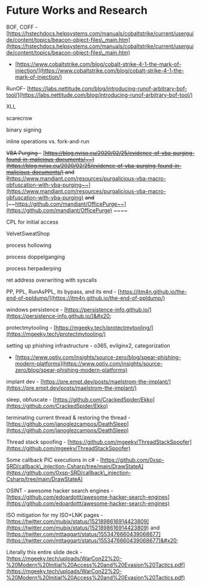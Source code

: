 # Future Works and Research

BOF, COFF - [https://hstechdocs.helpsystems.com/manuals/cobaltstrike/current/userguide/content/topics/beacon-object-files\_main.htm](https://hstechdocs.helpsystems.com/manuals/cobaltstrike/current/userguide/content/topics/beacon-object-files\_main.htm)

* [https://www.cobaltstrike.com/blog/cobalt-strike-4-1-the-mark-of-injection/](https://www.cobaltstrike.com/blog/cobalt-strike-4-1-the-mark-of-injection/)

RunOF- [https://labs.nettitude.com/blog/introducing-runof-arbitrary-bof-tool/](https://labs.nettitude.com/blog/introducing-runof-arbitrary-bof-tool/)

XLL

scarecrow&#x20;

binary signing&#x20;

inline operations vs. fork-and-run&#x20;

~~VBA Purging -~~ [~~https://blog.nviso.eu/2020/02/25/evidence-of-vba-purging-found-in-malicious-documents/~~](https://blog.nviso.eu/2020/02/25/evidence-of-vba-purging-found-in-malicious-documents/)   ~~and~~ [~~https://www.mandiant.com/resources/purgalicious-vba-macro-obfuscation-with-vba-purging~~](https://www.mandiant.com/resources/purgalicious-vba-macro-obfuscation-with-vba-purging) ~~and~~ [~~https://github.com/mandiant/OfficePurge~~](https://github.com/mandiant/OfficePurge) ~~~~&#x20;

CPL for initial access&#x20;

VelvetSweatShop&#x20;

process hollowing&#x20;

process doppelganging

process herpaderping

ret address overwriting with syscalls&#x20;

PP, PPL, RunAsPPL, its bypass, and its end - [https://itm4n.github.io/the-end-of-ppldump/](https://itm4n.github.io/the-end-of-ppldump/) &#x20;

windows persistence - [https://persistence-info.github.io/](https://persistence-info.github.io/)&#x20;

protectmytooling - [https://mgeeky.tech/protectmytooling/](https://mgeeky.tech/protectmytooling/)

setting up phishing infrastructure - o365, evilginx2, categorization&#x20;

* [https://www.optiv.com/insights/source-zero/blog/spear-phishing-modern-platforms](https://www.optiv.com/insights/source-zero/blog/spear-phishing-modern-platforms)

implant dev - [https://pre.empt.dev/posts/maelstrom-the-implant/](https://pre.empt.dev/posts/maelstrom-the-implant/)

sleep, obfuscate - [https://github.com/Cracked5pider/Ekko](https://github.com/Cracked5pider/Ekko)

terminating current thread & restoring the thread - [https://github.com/janoglezcampos/DeathSleep](https://github.com/janoglezcampos/DeathSleep)

Thread stack spoofing - [https://github.com/mgeeky/ThreadStackSpoofer](https://github.com/mgeeky/ThreadStackSpoofer)

Some callback PIC executions in c# - [https://github.com/0xsp-SRD/callback\_injection-Csharp/tree/main/DrawStateA](https://github.com/0xsp-SRD/callback\_injection-Csharp/tree/main/DrawStateA)

OSINT - awesome hacker search engines - [https://github.com/edoardottt/awesome-hacker-search-engines](https://github.com/edoardottt/awesome-hacker-search-engines)

ISO mitigation for my ISO+LNK pages - [https://twitter.com/mubix/status/1521898616914423809](https://twitter.com/mubix/status/1521898616914423809)  and [https://twitter.com/mttaggart/status/1553476660439068677](https://twitter.com/mttaggart/status/1553476660439068677)&#x20;





Literally this entire slide deck - [https://mgeeky.tech/uploads/WarCon22%20-%20Modern%20Initial%20Access%20and%20Evasion%20Tactics.pdf](https://mgeeky.tech/uploads/WarCon22%20-%20Modern%20Initial%20Access%20and%20Evasion%20Tactics.pdf)





